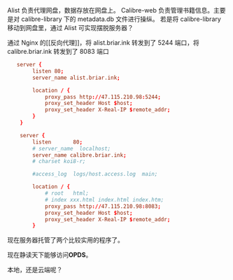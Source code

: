 Alist 负责代理网盘，数据存放在网盘上。
Calibre-web 负责管理书籍信息。主要是对 calibre-library 下的 metadata.db 文件进行操纵。
若是将 calibre-library 移动到网盘里，通过 Alist 可实现摆脱服务器？

通过 Nginx 的[[反向代理]]，将 alist.briar.ink 转发到了 5244 端口，将 calibre.briar.ink 转发到了 8083 端口
```conf
   server {
        listen 80;
        server_name alist.briar.ink;

        location / {
            proxy_pass http://47.115.210.98:5244;
            proxy_set_header Host $host;
            proxy_set_header X-Real-IP $remote_addr;
        }
    }

    server {
        listen       80;
        # server_name  localhost;
        server_name calibre.briar.ink;
        # charset koi8-r;

        #access_log  logs/host.access.log  main;

        location / {
            # root   html;
            # index xxx.html index.html index.htm;
            proxy_pass http://47.115.210.98:8083;
            proxy_set_header Host $host;
            proxy_set_header X-Real-IP $remote_addr;
        }
```

现在服务器托管了两个比较实用的程序了。

现在静读天下能够访问**OPDS**。

本地，还是云端呢？